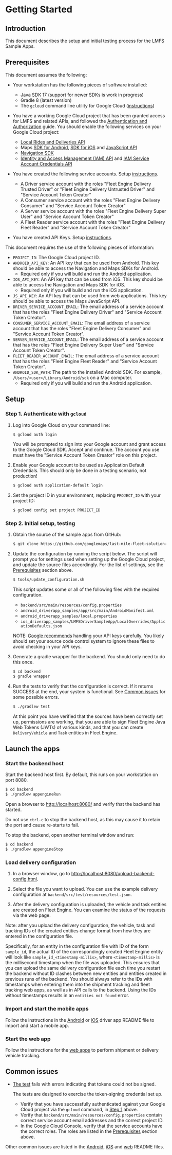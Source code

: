 # Getting Started

## Introduction

This document describes the setup and initial testing process for the LMFS
Sample Apps.

## Prerequisites

This document assumes the following:

-   Your workstation has the following pieces of software installed:

    -   Java SDK 17 (support for newer SDKs is work in progress)
    -   Gradle 8 (latest version)
    -   The `gcloud` command line utility for Google Cloud
        ([instructions](https://cloud.google.com/sdk/docs/install))

-   You have a working Google Cloud project that has been granted access for
    LMFS and related APIs, and followed the
    [Authentication and Authorization](https://developers.google.com/maps/documentation/transportation-logistics/last-mile-fleet-solution/shipment-tracking/fleet-engine/auth)
    guide. You should enable the following services on your Google Cloud project:

    -   [Local Rides and Deliveries API](https://console.cloud.google.com/apis/library/fleetengine.googleapis.com)
    -   Maps
        [SDK for Android](https://console.cloud.google.com/apis/library/maps-android-backend.googleapis.com),
        [SDK for iOS](https://console.cloud.google.com/apis/library/maps-ios-backend.googleapis.com)
        and
        [JavaScript API](https://console.cloud.google.com/apis/library/maps-backend.googleapis.com)
    -   [Navigation SDK](https://console.cloud.google.com/apis/library/navigationsdkusage.googleapis.com)
    -   [Identity and Access Management (IAM) API](https://console.cloud.google.com/apis/library/iam.googleapis.com)
        and
        [IAM Service Account Credentials API](https://console.cloud.google.com/apis/library/iamcredentials.googleapis.com)

-   You have created the following service accounts. Setup
    [instructions](https://developers.google.com/maps/documentation/transportation-logistics/last-mile-fleet-solution/shipment-tracking/fleet-engine/auth#creating_a_service_account).

    -   A Driver service account with the roles "Fleet Engine Delivery Trusted
        Driver" or "Fleet Engine Delivery Untrusted Driver" and "Service Account
        Token Creator"
    -   A Consumer service account with the roles "Fleet Engine Delivery
        Consumer" and "Service Account Token Creator"
    -   A Server service account with the roles "Fleet Engine Delivery Super
        User" and "Service Account Token Creator"
    -   A Fleet Reader service account with the roles "Fleet Engine Delivery
        Fleet Reader" and "Service Account Token Creator"

-   You have created API Keys. Setup
    [instructions](https://developers.google.com/maps/documentation/javascript/get-api-key).

This document requires the use of the following pieces of information:

-   `PROJECT_ID`: The Google Cloud project ID.
-   `ANDROID_API_KEY`: An API key that can be used from Android. This key should
    be able to access the Navigation and Maps SDKs for Android.
    -   Required only if you will build and run the Android application.
-   `IOS_API_KEY`: An API key that can be used from iOS. This key should
    be able to access the Navigation and Maps SDK for iOS.
    -   Required only if you will build and run the iOS application.
-   `JS_API_KEY`: An API key that can be used from web applications. This key
    should be able to access the Maps JavaScript API.
-   `DRIVER_SERVICE_ACCOUNT_EMAIL`: The email address of a service account that
    has the roles "Fleet Engine Delivery Driver" and "Service Account Token
    Creator".
-   `CONSUMER_SERVICE_ACCOUNT_EMAIL`: The email address of a service account
    that has the roles "Fleet Engine Delivery Consumer" and "Service Account
    Token Creator".
-   `SERVER_SERVICE_ACCOUNT_EMAIL`: The email address of a service account that
    has the roles "Fleet Engine Delivery Super User" and "Service Account Token
    Creator".
-   `FLEET_READER_ACCOUNT_EMAIL`: The email address of a service account that
    has the roles "Fleet Engine Fleet Reader" and "Service Account Token
    Creator".
-   `ANDROID_SDK_PATH`: The path to the installed Android SDK. For example,
    `/Users/<user>/Library/Android/sdk` on a Mac computer.
    -   Required only if you will build and run the Android application.

## Setup

### Step 1. Authenticate with `gcloud`

1.  Log into Google Cloud on your command line:

    ```sh
    $ gcloud auth login
    ```

    You will be prompted to sign into your Google account and grant access to
    the Google Cloud SDK. Accept and continue. The account you use must have the
    "Service Account Token Creator" role on this project.

1.  Enable your Google account to be used as Application Default Credentials.
    This should only be done in a testing scenario, not production!

    ```sh
    $ gcloud auth application-default login
    ```

1.  Set the project ID in your environment, replacing `PROJECT_ID` with your
    project ID:

    ```sh
    $ gcloud config set project PROJECT_ID
    ```

### Step 2. Initial setup, testing

1.  Obtain the source of the sample apps from GitHub:

    ```sh
    $ git clone https://github.com/googlemaps/last-mile-fleet-solution-samples
    ```

1.  Update the configuration by running the script below. The script will prompt
    you for settings used when setting up the Google Cloud project, and update
    the source files accordingly. For the list of settings, see the
    [Prerequisites](#prerequisites) section above.

    ```sh
    $ tools/update_configuration.sh
    ```

    This script updates some or all of the following files with the required configuration.

    -   `backend/src/main/resources/config.properties`
    -   `android_driverapp_samples/app/src/main/AndroidManifest.xml`
    -   `android_driverapp_samples/local.properties`
    -   `ios_driverapp_samples/LMFSDriverSampleApp/LocalOverrides/ApplicationDefaults.json`

    NOTE:
    [Google recommends](https://developers.google.com/maps/api-security-best-practices?hl=en#mobile-ws-static-web)
    handling your API keys carefully. You likely should set your source code
    control system to ignore these files to avoid checking in your API keys.

1.  Generate a gradle wrapper for the backend. You should only need to do this
    once.

    ```sh
    $ cd backend
    $ gradle wrapper
    ```

1.  Run the tests to verify that the configuration is correct. If it returns
    SUCCESS at the end, your system is functional. See
    [Common issues](#common-issues) for some possible errors.

    ```sh
    $ ./gradlew test
    ```

    At this point you have verified that the sources have been correctly set up,
    permissions are working, that you are able to sign Fleet Engine Java Web
    Tokens (JWTs) of various kinds, and that you can create `DeliveryVehicle`
    and `Task` entities in Fleet Engine.

## Launch the apps

### Start the backend host

Start the backend host first. By default, this runs on your workstation on port
8080.

```sh
$ cd backend
$ ./gradlew appengineRun
```

Open a browser to <http://localhost:8080/> and verify that the backend has
started.

Do not use `ctrl-c` to stop the backend host, as this may cause it to retain the
port and cause re-starts to fail.

To stop the backend, open another terminal window and run:

```sh
$ cd backend
$ ./gradlew appengineStop
```

### Load delivery configuration

1.  In a browser window, go to
    <http://localhost:8080/upload-backend-config.html>.

1.  Select the file you want to upload. You can use the example delivery
    configuration at `backend/src/test/resources/test.json`.

1.  After the delivery configuration is uploaded, the vehicle and task entities
    are created on Fleet Engine. You can examine the status of the requests via
    the web page.

Note: after you upload the delivery configuration, the vehicle, task and
tracking IDs of the created entities change format from how they are entered in
the configuration file.

Specifically, for an entity in the configuration file with ID of the form
`sample_id`, the actual ID of the correspondingly created Fleet Engine entity
will look like `sample_id_<timestamp-millis>`, where `<timestamp-millis>` is the
millisecond timestamp when the file was uploaded. This ensures that you can
upload the same delivery configuration file each time you restart the backend
without ID clashes between new entities and entities created in previous runs of
the backend. You should always refer to the IDs with timestamps when entering
them into the shipment tracking and fleet tracking web apps, as well as in API
calls to the backend. Using the IDs without timestamps results in an `entities
not found` error.

### Import and start the mobile apps

Follow the instructions in the [Android](android_driverapp_samples/README.md) or
[iOS](ios_driverapp_samples/README.md) driver app README file to import and
start a mobile app.

### Start the web app

Follow the instructions for the [web apps](web-apps.md) to perform shipment or
delivery vehicle tracking.

## Common issues

-   [The test](#step-2-initial-setup-testing) fails with errors indicating that
    tokens could not be signed.

    The tests are designed to exercise the token-signing credential set up.

    -   Verify that you have successfully authenticated against your Google
        Cloud project via the `gcloud` command, in
        [Step 1](#step-1-authenticate-with-gcloud) above.
    -   Verify that `backend/src/main/resources/config.properties` contain
        correct service account email addresses and the correct project ID.
    -   In the Google Cloud Console, verify that the service accounts have the
        correct roles. The roles are listed in the
        [Prerequisites](#prerequisites) section above.

Other common issues are listed in the
[Android](android_driverapp_samples/README.md#common-issues),
[iOS](ios_driverapp_samples/README.md#common-issues) and
[web](web-apps.md#common-issues) README files.
